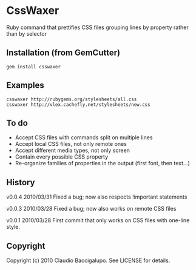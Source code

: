 # CssWaxer #

Ruby command that prettifies CSS files grouping lines by property rather than by selector

## Installation (from GemCutter) ##

    gem install csswaxer

## Examples ##

    csswaxer http://rubygems.org/stylesheets/all.css
    csswaxer http://vlex.cachefly.net/stylesheets/new.css

## To do ##

* Accept CSS files with commands split on multiple lines
* Accept local CSS files, not only remote ones
* Accept different media types, not only screen
* Contain every possible CSS property
* Re-organize families of properties in the output  (first font, then text...)

## History ##

v0.0.4  2010/03/31
        Fixed a bug; now also respects !important statements
         
v0.0.3  2010/03/28
        Fixed a bug; now also works on remote CSS files

v0.0.1  2010/03/28
        First commit that only works on CSS files with one-line style.

## Copyright ##

Copyright (c) 2010 Claudio Baccigalupo. See LICENSE for details.
